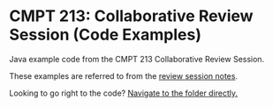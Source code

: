 # CMPT 213: Collaborative Review Session (Code Examples)

Java example code from the CMPT 213 Collaborative Review Session.

These examples are referred to from the [review session notes](https://docs.google.com/document/d/1pRmVzU_74uE5hep18V3AM4rg_kLeGW2fq479-_MFLEI/edit#).

Looking to go right to the code? [Navigate to the folder directly.](https://github.com/jleung51/cmpt-213-review-code/tree/master/src/com/cmpt213/review)
